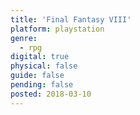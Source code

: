 ```yaml
---
title: 'Final Fantasy VIII'
platform: playstation
genre:
  - rpg
digital: true
physical: false
guide: false
pending: false
posted: 2018-03-10
---
```

